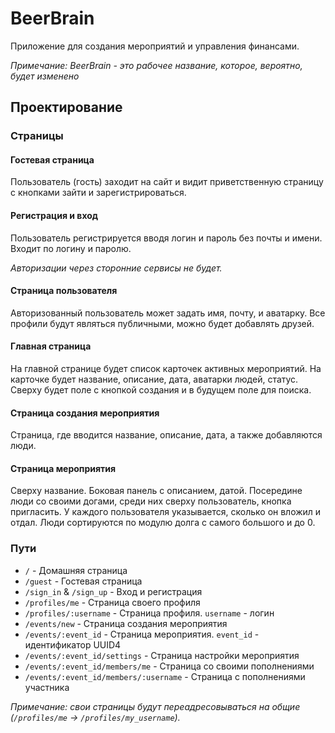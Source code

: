 # BeerBrain

Приложение для создания мероприятий и управления финансами.

_Примечание: BeerBrain - это рабочее название, которое, вероятно, будет изменено_

## Проектирование

### Страницы

#### Гостевая страница

Пользователь (гость) заходит на сайт и видит приветственную страницу
с кнопками зайти и зарегистрироваться.

#### Регистрация и вход

Пользователь регистрируется вводя логин и пароль без почты и имени.
Входит по логину и паролю.

_Авторизации через сторонние сервисы не будет._

#### Страница пользователя

Авторизованный пользователь может задать имя, почту, и аватарку.
Все профили будут являться публичными, можно будет добавлять друзей.

#### Главная страница

На главной странице будет список карточек активных мероприятий.
На карточке будет название, описание, дата, аватарки людей, статус.
Сверху будет поле с кнопкой создания и в будущем поле для поиска.

#### Страница создания мероприятия

Страница, где вводится название, описание, дата, а также добавляются люди.

#### Страница мероприятия

Сверху название.
Боковая панель с описанием, датой.
Посередине люди со своими догами, среди них сверху пользователь, кнопка пригласить.
У каждого пользователя указывается, сколько он вложил и отдал.
Люди сортируются по модулю долга с самого большого и до 0.

### Пути

- `/` - Домашняя страница
- `/guest` - Гостевая страница
- `/sign_in` & `/sign_up` - Вход и регистрация
- `/profiles/me` - Страница своего профиля
- `/profiles/:username` - Страница профиля. `username` - логин
- `/events/new` - Страница создания мероприятия
- `/events/:event_id` - Страница мероприятия. `event_id` - идентификатор UUID4
- `/events/:event_id/settings` - Страница настройки мероприятия
- `/events/:event_id/members/me` - Страница со своими пополнениями
- `/events/:event_id/members/:username` - Страница с пополнениями участника

_Примечание: свои страницы будут переадресовываться на общие
(`/profiles/me` -> `/profiles/my_username`)._
